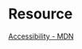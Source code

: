 # Resource
[Accessibility - MDN](https://developer.mozilla.org/en-US/docs/Learn/Accessibility/What_is_accessibility#Accessibility_APIs)